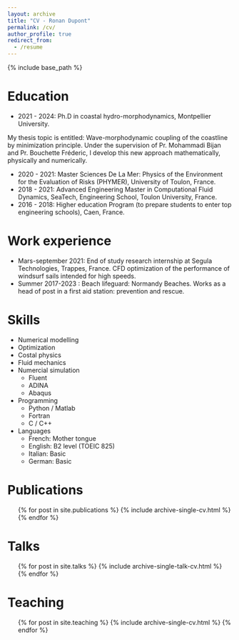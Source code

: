 ```yaml
---
layout: archive
title: "CV - Ronan Dupont"
permalink: /cv/
author_profile: true
redirect_from:
  - /resume
---
```


{% include base_path %}

Education
======
* 2021 - 2024: Ph.D in coastal hydro-morphodynamics, Montpellier University.

My thesis topic is entitled: Wave-morphodynamic coupling of the coastline by minimization principle. Under the supervision of Pr. Mohammadi Bijan and Pr. Bouchette Fréderic, I develop this new approach mathematically, physically and numerically.
* 2020 - 2021: Master Sciences De La Mer: Physics of the Environment for the Evaluation of Risks (PHYMER), University of Toulon, France.
* 2018 - 2021: Advanced Engineering Master in Computational Fluid Dynamics, SeaTech, Engineering School, Toulon University, France.
* 2016 - 2018: Higher education Program (to prepare students to enter top engineering
schools), Caen, France.

Work experience
======
* Mars-september 2021: End of study research internship at Segula Technologies, Trappes, France. CFD optimization of the performance of windsurf sails intended for high speeds.
* Summer 2017-2023 : Beach lifeguard: Normandy Beaches. Works as a head of post in a first aid station: prevention and rescue.

Skills
======
* Numerical modelling
* Optimization
* Costal physics
* Fluid mechanics
* Numercial simulation
  * Fluent
  * ADINA
  * Abaqus
* Programming
  * Python / Matlab
  * Fortran
  * C / C++
* Languages
  * French: Mother tongue
  * English: B2 level (TOEIC 825)
  * Italian: Basic
  * German: Basic


Publications
======
  <ul>{% for post in site.publications %}
    {% include archive-single-cv.html %}
  {% endfor %}</ul>
  
Talks
======
  <ul>{% for post in site.talks %}
    {% include archive-single-talk-cv.html %}
  {% endfor %}</ul>
  
Teaching
======
  <ul>{% for post in site.teaching %}
    {% include archive-single-cv.html %}
  {% endfor %}</ul>
